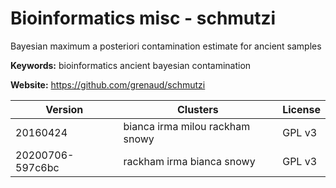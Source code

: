 # Bioinformatics misc - schmutzi

Bayesian maximum a posteriori contamination estimate for ancient samples

**Keywords:** bioinformatics ancient bayesian contamination

**Website:** <https://github.com/grenaud/schmutzi>

| Version | Clusters | License |
| ------- | -------- | ------- |
| 20160424 | bianca irma milou rackham snowy | GPL v3 |
| 20200706-597c6bc | rackham irma bianca snowy | GPL v3 |
